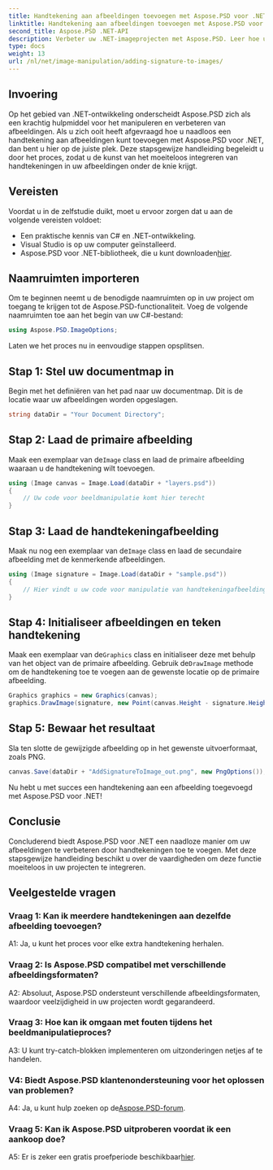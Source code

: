 ```yaml
---
title: Handtekening aan afbeeldingen toevoegen met Aspose.PSD voor .NET
linktitle: Handtekening aan afbeeldingen toevoegen met Aspose.PSD voor .NET
second_title: Aspose.PSD .NET-API
description: Verbeter uw .NET-imageprojecten met Aspose.PSD. Leer hoe u naadloos handtekeningen kunt toevoegen met behulp van onze stapsgewijze handleiding.
type: docs
weight: 13
url: /nl/net/image-manipulation/adding-signature-to-images/
---
```

## Invoering

Op het gebied van .NET-ontwikkeling onderscheidt Aspose.PSD zich als een krachtig hulpmiddel voor het manipuleren en verbeteren van afbeeldingen. Als u zich ooit heeft afgevraagd hoe u naadloos een handtekening aan afbeeldingen kunt toevoegen met Aspose.PSD voor .NET, dan bent u hier op de juiste plek. Deze stapsgewijze handleiding begeleidt u door het proces, zodat u de kunst van het moeiteloos integreren van handtekeningen in uw afbeeldingen onder de knie krijgt.

## Vereisten

Voordat u in de zelfstudie duikt, moet u ervoor zorgen dat u aan de volgende vereisten voldoet:

- Een praktische kennis van C# en .NET-ontwikkeling.
- Visual Studio is op uw computer geïnstalleerd.
-  Aspose.PSD voor .NET-bibliotheek, die u kunt downloaden[hier](https://releases.aspose.com/psd/net/).

## Naamruimten importeren

Om te beginnen neemt u de benodigde naamruimten op in uw project om toegang te krijgen tot de Aspose.PSD-functionaliteit. Voeg de volgende naamruimten toe aan het begin van uw C#-bestand:

```csharp
using Aspose.PSD.ImageOptions;
```

Laten we het proces nu in eenvoudige stappen opsplitsen.

## Stap 1: Stel uw documentmap in

Begin met het definiëren van het pad naar uw documentmap. Dit is de locatie waar uw afbeeldingen worden opgeslagen.

```csharp
string dataDir = "Your Document Directory";
```

## Stap 2: Laad de primaire afbeelding

 Maak een exemplaar van de`Image` class en laad de primaire afbeelding waaraan u de handtekening wilt toevoegen.

```csharp
using (Image canvas = Image.Load(dataDir + "layers.psd"))
{
    // Uw code voor beeldmanipulatie komt hier terecht
}
```

## Stap 3: Laad de handtekeningafbeelding

 Maak nu nog een exemplaar van de`Image` class en laad de secundaire afbeelding met de kenmerkende afbeeldingen.

```csharp
using (Image signature = Image.Load(dataDir + "sample.psd"))
{
    // Hier vindt u uw code voor manipulatie van handtekeningafbeeldingen
}
```

## Stap 4: Initialiseer afbeeldingen en teken handtekening

 Maak een exemplaar van de`Graphics` class en initialiseer deze met behulp van het object van de primaire afbeelding. Gebruik de`DrawImage` methode om de handtekening toe te voegen aan de gewenste locatie op de primaire afbeelding.

```csharp
Graphics graphics = new Graphics(canvas);
graphics.DrawImage(signature, new Point(canvas.Height - signature.Height, canvas.Width - signature.Width));
```

## Stap 5: Bewaar het resultaat

Sla ten slotte de gewijzigde afbeelding op in het gewenste uitvoerformaat, zoals PNG.

```csharp
canvas.Save(dataDir + "AddSignatureToImage_out.png", new PngOptions());
```

Nu hebt u met succes een handtekening aan een afbeelding toegevoegd met Aspose.PSD voor .NET!

## Conclusie

Concluderend biedt Aspose.PSD voor .NET een naadloze manier om uw afbeeldingen te verbeteren door handtekeningen toe te voegen. Met deze stapsgewijze handleiding beschikt u over de vaardigheden om deze functie moeiteloos in uw projecten te integreren.

## Veelgestelde vragen

### Vraag 1: Kan ik meerdere handtekeningen aan dezelfde afbeelding toevoegen?

A1: Ja, u kunt het proces voor elke extra handtekening herhalen.

### Vraag 2: Is Aspose.PSD compatibel met verschillende afbeeldingsformaten?

A2: Absoluut, Aspose.PSD ondersteunt verschillende afbeeldingsformaten, waardoor veelzijdigheid in uw projecten wordt gegarandeerd.

### Vraag 3: Hoe kan ik omgaan met fouten tijdens het beeldmanipulatieproces?

A3: U kunt try-catch-blokken implementeren om uitzonderingen netjes af te handelen.

### V4: Biedt Aspose.PSD klantenondersteuning voor het oplossen van problemen?

 A4: Ja, u kunt hulp zoeken op de[Aspose.PSD-forum](https://forum.aspose.com/c/psd/34).

### Vraag 5: Kan ik Aspose.PSD uitproberen voordat ik een aankoop doe?

 A5: Er is zeker een gratis proefperiode beschikbaar[hier](https://releases.aspose.com/).